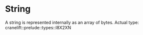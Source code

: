 # String

A string is represented internally as an array of bytes.
Actual type: cranelift::prelude::types::I8X2XN

